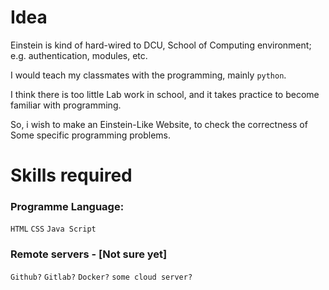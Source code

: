 # Idea
Einstein is kind of hard-wired to DCU, School of Computing environment; e.g. authentication, modules, etc.

I would teach my classmates with the programming, mainly `python`.

I think there is too little Lab work in school, and it takes practice to become familiar with programming.

So, i wish to make an Einstein-Like Website, to check the correctness of Some specific programming problems.

# Skills required
### Programme Language:
`HTML` `CSS` `Java Script`

### Remote servers - [Not sure yet]
`Github?` `Gitlab?` `Docker?` `some cloud server?`
